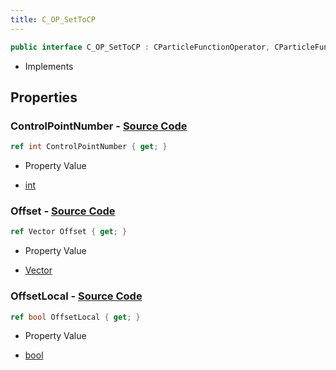 ```yaml
---
title: C_OP_SetToCP
---
```


```csharp
public interface C_OP_SetToCP : CParticleFunctionOperator, CParticleFunction, ISchemaClass<CParticleFunction>, ISchemaClass<CParticleFunctionOperator>, ISchemaClass<C_OP_SetToCP>, ISchemaField, ISchemaClass, INativeHandle
```

- Implements

## Properties

### **ControlPointNumber** - [Source Code](https://github.com/swiftly-solution/swiftlys2/blob/main/managed/src/SwiftlyS2.Generated/Schemas/Interfaces/C_OP_SetToCP.cs#L16)

```csharp
ref int ControlPointNumber { get; }
```

- Property Value

- [int](https://learn.microsoft.com/dotnet/api/system.int32)

### **Offset** - [Source Code](https://github.com/swiftly-solution/swiftlys2/blob/main/managed/src/SwiftlyS2.Generated/Schemas/Interfaces/C_OP_SetToCP.cs#L18)

```csharp
ref Vector Offset { get; }
```

- Property Value

- [Vector](/docs/api/shared/natives/vector)

### **OffsetLocal** - [Source Code](https://github.com/swiftly-solution/swiftlys2/blob/main/managed/src/SwiftlyS2.Generated/Schemas/Interfaces/C_OP_SetToCP.cs#L20)

```csharp
ref bool OffsetLocal { get; }
```

- Property Value

- [bool](https://learn.microsoft.com/dotnet/api/system.boolean)

